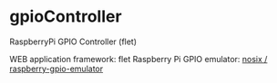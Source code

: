 # gpioController

RaspberryPi GPIO Controller (flet)

WEB application framework: flet
Raspberry Pi GPIO emulator: [nosix / raspberry-gpio-emulator](https://github.com/nosix/raspberry-gpio-emulator)

